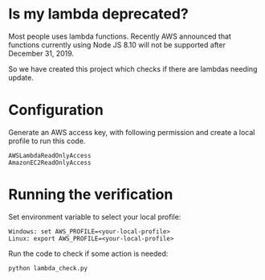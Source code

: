 # Is my lambda deprecated?

Most people uses lambda functions. Recently AWS announced that functions currently using Node JS 8.10 will not be supported after December 31, 2019.

So we have created this project which checks if there are lambdas needing update.

# Configuration

Generate an AWS access key, with following permission and create a local profile to run this code.

    AWSLambdaReadOnlyAccess
    AmazonEC2ReadOnlyAccess

# Running the verification

Set environment variable to select your local profile:

    Windows: set AWS_PROFILE=<your-local-profile>
    Linux: export AWS_PROFILE=<your-local-profile>

Run the code to check if some action is needed:

    python lambda_check.py